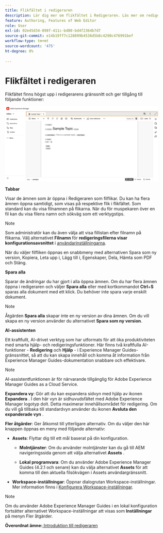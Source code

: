 ```yaml
---
title: Flikfältet i redigeraren
description: Lär dig mer om flikfältet i Redigeraren. Läs mer om redigeringsgränssnittet och funktionerna i Adobe Experience Manager Guides.
feature: Authoring, Features of Web Editor
role: User
exl-id: 02e45d34-898f-411c-bd80-bd4f2364b7d7
source-git-commit: e14b19ff7c128899b4536d5b8c4290c476991bef
workflow-type: tm+mt
source-wordcount: '475'
ht-degree: 0%

---
```


# Flikfältet i redigeraren

Flikfältet finns högst upp i redigerarens gränssnitt och ger tillgång till följande funktioner:

![](./images/web-editor-tab-bar.png)

**Tabbar**

Visar de ämnen som är öppna i Redigeraren som filflikar. Du kan ha flera ämnen öppna samtidigt, som visas på respektive flik i flikfältet. Som standard kan du visa filnamnen på flikarna. När du för muspekaren över en fil kan du visa filens namn och sökväg som ett verktygstips.

>[!NOTE]
>
> Som administratör kan du även välja att visa fillistan efter filnamn på flikarna. Välj alternativet **Filnamn** för **redigeringsfilerna visar konfigurationsavsnittet** i [användarinställningarna](./intro-home-page.md#user-preferences).

När du väljer filfliken öppnas en snabbmeny med alternativen Spara som ny version, Kopiera, Leta upp i, Lägg till i, Egenskaper, Dela, Hämta som PDF och Stäng.

**Spara alla**

Sparar de ändringar du har gjort i alla öppna ämnen. Om du har flera ämnen öppna i redigeraren och väljer **Spara alla** eller med kortkommandot **Ctrl**+**S** sparas alla dokument med ett klick. Du behöver inte spara varje enskilt dokument.

>[!NOTE]
>
> Åtgärden **Spara alla** skapar inte en ny version av dina ämnen. Om du vill skapa en ny version använder du alternativet **Spara som ny version**.

**AI-assistenten**

Ett kraftfullt, AI-drivet verktyg som har utformats för att öka produktiviteten med smarta hjälp- och redigeringsfunktioner. Här finns två kraftfulla AI-funktioner - **Redigering** och **Hjälp** - i Experience Manager Guides-gränssnittet, så att du kan skapa innehåll och komma åt information från Experience Manager Guides-dokumentation snabbare och effektivare.

>[!NOTE]
>
> AI-assistentfunktionen är för närvarande tillgänglig för Adobe Experience Manager Guides as a Cloud Service.

**Expandera vy**: Gör att du kan expandera sidvyn med hjälp av ikonen **Expandera** . I den här vyn är sidhuvudsfältet med Adobe Experience Manager logotyp dolt. Detta maximerar innehållsområdet för redigering. Om du vill gå tillbaka till standardvyn använder du ikonen **Avsluta den expanderade vyn** .

**Fler åtgärder**: Ger åtkomst till ytterligare alternativ. Om du väljer den här knappen öppnas en meny med följande alternativ:

- **Assets**: Flyttar dig till ett mål baserat på din konfiguration.
   - **Molntjänster**: Om du använder molntjänster kan du gå till AEM navigeringssida genom att välja alternativet **Assets** .

   - **Lokal programvara**: Om du använder Adobe Experience Manager Guides (4.2.1 och senare) kan du välja alternativet **Assets** för att komma till den aktuella filsökvägen i Assets användargränssnitt.
- **Workspace-inställningar**: Öppnar dialogrutan Workspace-inställningar. Mer information finns i [Konfigurera Workspace-inställningar](../cs-install-guide/workspace-settings.md).

>[!NOTE]
>
> Om du använder Adobe Experience Manager Guides i en lokal konfiguration fortsätter alternativet Workspace-inställningar att visas som **Inställningar** på menyn Fler åtgärder.

**Överordnat ämne:**[ Introduktion till redigeraren](web-editor.md)
